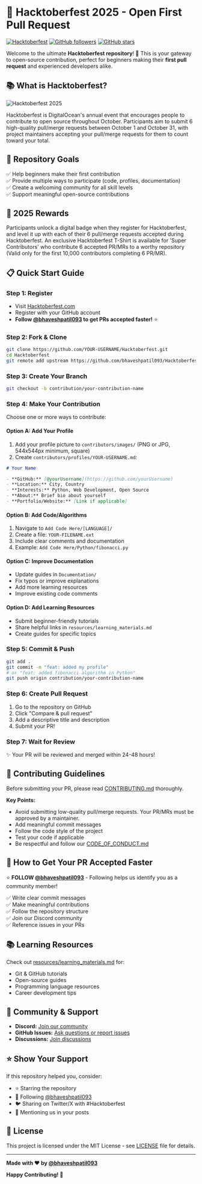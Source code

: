 # 🎃 Hacktoberfest 2025 - Open First Pull Request

[![Hacktoberfest](https://img.shields.io/badge/Hacktoberfest-2025-blueviolet)](https://hacktoberfest.com)
[![GitHub followers](https://img.shields.io/github/followers/bhaveshpatil093?style=social)](https://github.com/bhaveshpatil093)
[![GitHub stars](https://img.shields.io/github/stars/bhaveshpatil093/Hacktoberfest?style=social)](https://github.com/bhaveshpatil093/Hacktoberfest)

Welcome to the ultimate **Hacktoberfest repository**! 🚀 This is your gateway to open-source contribution, perfect for beginners making their **first pull request** and experienced developers alike.

## 📚 What is Hacktoberfest?

![Hacktoberfest 2025](resources/Hacktoberfest.png)

Hacktoberfest is DigitalOcean's annual event that encourages people to contribute to open source throughout October. Participants aim to submit 6 high-quality pull/merge requests between October 1 and October 31, with project maintainers accepting your pull/merge requests for them to count toward your total.

## 🎯 Repository Goals

✅ Help beginners make their first contribution  
✅ Provide multiple ways to participate (code, profiles, documentation)  
✅ Create a welcoming community for all skill levels  
✅ Support meaningful open-source contributions  

## 🎁 2025 Rewards

Participants unlock a digital badge when they register for Hacktoberfest, and level it up with each of their 6 pull/merge requests accepted during Hacktoberfest. An exclusive Hacktoberfest T-Shirt is available for 'Super Contributors' who contribute 6 accepted PR/MRs to a worthy repository (Valid only for the first 10,000 contributors completing 6 PR/MR).

## 📋 Quick Start Guide

### Step 1: Register

- Visit [Hacktoberfest.com](https://hacktoberfest.com)
- Register with your GitHub account
- **Follow [@bhaveshpatil093](https://github.com/bhaveshpatil093) to get PRs accepted faster!** ⭐

### Step 2: Fork & Clone

```bash
git clone https://github.com/YOUR-USERNAME/Hacktoberfest.git
cd Hacktoberfest
git remote add upstream https://github.com/bhaveshpatil093/Hacktoberfest.git
```

### Step 3: Create Your Branch

```bash
git checkout -b contribution/your-contribution-name
```

### Step 4: Make Your Contribution

Choose one or more ways to contribute:

#### Option A: Add Your Profile

1. Add your profile picture to `contributors/images/` (PNG or JPG, 544x544px minimum, square)
2. Create `contributors/profiles/YOUR-USERNAME.md`:

```markdown
# Your Name

- **GitHub:** [@yourUsername](https://github.com/yourUsername)
- **Location:** City, Country
- **Interests:** Python, Web Development, Open Source
- **About:** Brief bio about yourself
- **Portfolio/Website:** [Link if applicable]
```

#### Option B: Add Code/Algorithms

1. Navigate to `Add Code Here/[LANGUAGE]/`
2. Create a file: `YOUR-FILENAME.ext`
3. Include clear comments and documentation
4. Example: `Add Code Here/Python/fibonacci.py`

#### Option C: Improve Documentation

- Update guides in `Documentation/`
- Fix typos or improve explanations
- Add more learning resources
- Improve existing code comments

#### Option D: Add Learning Resources

- Submit beginner-friendly tutorials
- Share helpful links in `resources/learning_materials.md`
- Create guides for specific topics

### Step 5: Commit & Push

```bash
git add .
git commit -m "feat: added my profile" 
# or "feat: added fibonacci algorithm in Python"
git push origin contribution/your-contribution-name
```

### Step 6: Create Pull Request

1. Go to the repository on GitHub
2. Click "Compare & pull request"
3. Add a descriptive title and description
4. Submit your PR!

### Step 7: Wait for Review

✨ Your PR will be reviewed and merged within 24-48 hours!

## 📝 Contributing Guidelines

Before submitting your PR, please read [CONTRIBUTING.md](CONTRIBUTING.md) thoroughly.

**Key Points:**

- Avoid submitting low-quality pull/merge requests. Your PR/MRs must be approved by a maintainer.
- Add meaningful commit messages
- Follow the code style of the project
- Test your code if applicable
- Be respectful and follow our [CODE_OF_CONDUCT.md](CODE_OF_CONDUCT.md)

## 🚀 How to Get Your PR Accepted Faster

⭐ **FOLLOW [@bhaveshpatil093](https://github.com/bhaveshpatil093)** - Following helps us identify you as a community member!

✅ Write clear commit messages  
✅ Make meaningful contributions  
✅ Follow the repository structure  
✅ Join our Discord community  
✅ Reference issues in your PRs  

## 📚 Learning Resources

Check out [resources/learning_materials.md](resources/learning_materials.md) for:

- Git & GitHub tutorials
- Open-source guides
- Programming language resources
- Career development tips

## 🤝 Community & Support

- **Discord:** [Join our community](https://discord.gg/hacktoberfest)
- **GitHub Issues:** [Ask questions or report issues](https://github.com/bhaveshpatil093/Hacktoberfest/issues)
- **Discussions:** [Join discussions](https://github.com/bhaveshpatil093/Hacktoberfest/discussions)

## ⭐ Show Your Support

If this repository helped you, consider:

- ⭐ Starring the repository
- 🔗 Following [@bhaveshpatil093](https://github.com/bhaveshpatil093)
- 🐦 Sharing on Twitter/X with #Hacktoberfest
- 💬 Mentioning us in your posts

## 📜 License

This project is licensed under the MIT License - see [LICENSE](LICENSE) file for details.

---

**Made with ❤️ by [@bhaveshpatil093](https://github.com/bhaveshpatil093)**

**Happy Contributing! 🎉**



